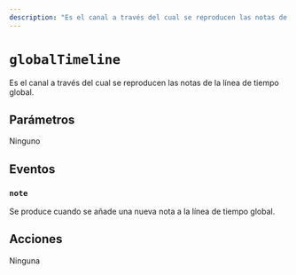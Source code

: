 ```yaml
---
description: "Es el canal a través del cual se reproducen las notas de la línea de tiempo global."
---
```


# `globalTimeline`

Es el canal a través del cual se reproducen las notas de la línea de tiempo global.

## Parámetros

Ninguno

## Eventos

### `note`

<MkSchemaViewer :schema="{
 $ref: 'misskey://Note'
}"/>

Se produce cuando se añade una nueva nota a la línea de tiempo global.

## Acciones

Ninguna
